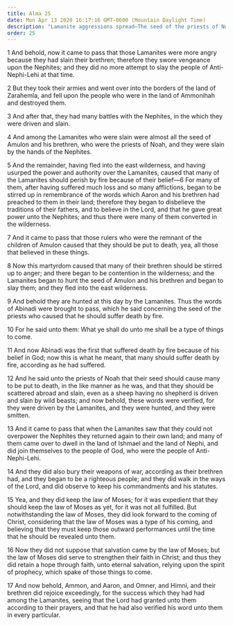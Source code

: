 ```yaml
---
title: Alma 25
date: Mon Apr 13 2020 16:17:16 GMT-0600 (Mountain Daylight Time)
description: "Lamanite aggressions spread—The seed of the priests of Noah perish as Abinadi prophesied—Many Lamanites are converted and join the people of Anti-Nephi-Lehi—They believe in Christ and keep the law of Moses. About 90–77 B.C."
order: 25
---
```


1 And behold, now it came to pass that those Lamanites were more angry because they had slain their brethren; therefore they swore vengeance upon the Nephites; and they did no more attempt to slay the people of Anti-Nephi-Lehi at that time.

2 But they took their armies and went over into the borders of the land of Zarahemla, and fell upon the people who were in the land of Ammonihah and destroyed them.

3 And after that, they had many battles with the Nephites, in the which they were driven and slain.

4 And among the Lamanites who were slain were almost all the seed of Amulon and his brethren, who were the priests of Noah, and they were slain by the hands of the Nephites.

5 And the remainder, having fled into the east wilderness, and having usurped the power and authority over the Lamanites, caused that many of the Lamanites should perish by fire because of their belief—6 For many of them, after having suffered much loss and so many afflictions, began to be stirred up in remembrance of the words which Aaron and his brethren had preached to them in their land; therefore they began to disbelieve the traditions of their fathers, and to believe in the Lord, and that he gave great power unto the Nephites; and thus there were many of them converted in the wilderness.

7 And it came to pass that those rulers who were the remnant of the children of Amulon caused that they should be put to death, yea, all those that believed in these things.

8 Now this martyrdom caused that many of their brethren should be stirred up to anger; and there began to be contention in the wilderness; and the Lamanites began to hunt the seed of Amulon and his brethren and began to slay them; and they fled into the east wilderness.

9 And behold they are hunted at this day by the Lamanites. Thus the words of Abinadi were brought to pass, which he said concerning the seed of the priests who caused that he should suffer death by fire.

10 For he said unto them: What ye shall do unto me shall be a type of things to come.

11 And now Abinadi was the first that suffered death by fire because of his belief in God; now this is what he meant, that many should suffer death by fire, according as he had suffered.

12 And he said unto the priests of Noah that their seed should cause many to be put to death, in the like manner as he was, and that they should be scattered abroad and slain, even as a sheep having no shepherd is driven and slain by wild beasts; and now behold, these words were verified, for they were driven by the Lamanites, and they were hunted, and they were smitten.

13 And it came to pass that when the Lamanites saw that they could not overpower the Nephites they returned again to their own land; and many of them came over to dwell in the land of Ishmael and the land of Nephi, and did join themselves to the people of God, who were the people of Anti-Nephi-Lehi.

14 And they did also bury their weapons of war, according as their brethren had, and they began to be a righteous people; and they did walk in the ways of the Lord, and did observe to keep his commandments and his statutes.

15 Yea, and they did keep the law of Moses; for it was expedient that they should keep the law of Moses as yet, for it was not all fulfilled. But notwithstanding the law of Moses, they did look forward to the coming of Christ, considering that the law of Moses was a type of his coming, and believing that they must keep those outward performances until the time that he should be revealed unto them.

16 Now they did not suppose that salvation came by the law of Moses; but the law of Moses did serve to strengthen their faith in Christ; and thus they did retain a hope through faith, unto eternal salvation, relying upon the spirit of prophecy, which spake of those things to come.

17 And now behold, Ammon, and Aaron, and Omner, and Himni, and their brethren did rejoice exceedingly, for the success which they had had among the Lamanites, seeing that the Lord had granted unto them according to their prayers, and that he had also verified his word unto them in every particular.
